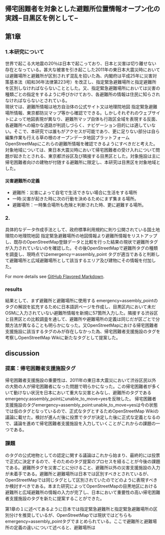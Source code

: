 ## 帰宅困難者を対象とした避難所位置情報オープン化の実践−目黒区を例として−
## 第1章
### 1.本研究について

世界で起こる大地震の20％は日本で起こっており、日本と災害は切り離せない存在となっている。甚大な被害を引き起こした2011年の東日本大震災時においては避難場所と避難所が区別されず混乱を招いた為、内閣府は平成25年に災害対策基本法（昭和36年法律第223号）を改正し、指定緊急避難場所と指定避難所を区別しなければならないこととした。又、指定緊急避難場所においては災害の種類ごとの指定をするように呼びかけており、各避難所の情報は住民に知らされなければならないとされている。
<br>現状では、避難所情報は地方自治体の公式サイト又は地理院地図 指定緊急避難場所情報、東京都防災マップ等から確認でできる。しかしそれぞれのウェブサイトによって地図表現が異なり、避難所マップ自体も行政区全域を表現する反面、各避難所への細かな道路が判読しづらく、ナビゲーション目的には適していない。そこで、本研究では誰もがアクセスが可能であり、更に足りない部分は自ら編集作業も行える草の根のオープンデータ地図プラットフォームOpenStreetMapにこれらの避難所情報を確認できるようにすべきだと考えた。対象地域については、東日本大震災時において帰宅困難者の受け入れについて問題が起きたとされる、東京都渋谷区及び隣接する目黒区とした。対象施設は主に帰宅困難者向けの建物が付随する避難所に限定し、本研究は目黒区を対象地域とした。

#### 災害避難所の定義
* 避難所：災害によって自宅で生活できない場合に生活をする場所
* 一時:災害が起きた時に次の行動を決めるためにまず集まる場所。
* 避難場所：一時集合場所も危険と判断された時、更に避難する場所。

### 2.

具体的なデータ作成手法として、政府標準利用規約に則り公開されている国土地理院の地理院地図 指定緊急避難場所の地図情報より避難所情報をリストアップし、既存のOpenStreetMap登録データと比較を行った結果の現状で避難所タグが入力されていないのを確認した。その後OpenStreetMapで避難所タグの種類を調査し、現時点ではemergency＝assembly_point タグが適当であると判断して避難場所と広域避難場所として該当するエリア及び建物にその情報を付加した。



For more details see [GitHub Flavored Markdown](https://guides.github.com/features/mastering-markdown/).

### results

結果として、まず避難所と避難場所に使用する emergency=assembly_pointのタグの解説を拡充するために日本語訳ページを作成し、目黒区内において未だOSMに入力されていない避難所情報を新規に57箇所入力した。隣接する渋谷区と目黒区との比較調査を通して、避難所や避難場所の定義は同じだが区ごとで分類方法が異なることも明らかになった。又OpenStreetMapにおける帰宅困難者支援施設に該当するタグのみが存在しなかった為、帰宅困難者支援施設のタグを考察しOpenStreetMap Wikiに新たなタグとして提案した。

## discussion
### 提案：帰宅困難者支援施設タグ

帰宅困難者支援施設の重要性は、2011年の東日本大震災において渋谷区民以外の大勢の人が帰宅困難者になった問題で明らかになった。この帰宅困難者が多くいて動けない状況を日本において重大な災害とみなし、避難所のタグであるemergency:assembly_pointにunable_to_move=yesを反映した。
帰宅困難者支援施設のタグemergency=assembly_point:unable_to_move=yesは今の状態では仮のタグとなっているので、正式なタグとするためOpenStreetMap Wikiの議論に載せた。検討が進んだ後に投票でタグが決定した後に正式な定義となるので、議論を進めて帰宅困難者支援施設を入力していくことがこれからの課題の一つである。

### 課題
のタグの公式地物としての認定に関する議論はこれから始まり、最終的には投票で正式に決定するので、そのためのタグ提案のプロセスを経ることが今後の課題である。避難所タグを災害ごとに分けること、避難所以外の災害支援施設の入力が未着手である。避難所と避難場所は日本では区別すべきとされているが、OpenStreetMapでは同じタグとして区別されていたのでどのように表現すべきか検討すべきである。本また研究によってOpenStreetMapの目黒地区における避難所と広域避難所の情報の入力が完了し、日本において重要性の高い帰宅困難者支援施設のタグを新たに提案することができた。

第1章の１に述べてあるように日本では指定緊急避難所と指定緊急避難場所の区別分けを推奨しているが、OpenStreetMapでは現状ではどちらもemergency=assembly_pointタグでまとめられている。ここで避難所と避難場所の定義の違いについて述べると、避難場所は

